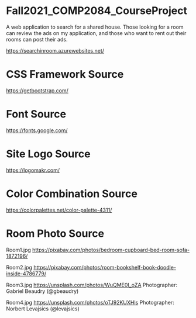 # Fall2021_COMP2084_CourseProject
A web application to search for a shared house. Those looking for a room can review the ads on my application, and those who want to rent out their rooms can post their ads.


https://searchinroom.azurewebsites.net/

# CSS Framework Source
https://getbootstrap.com/

# Font Source
https://fonts.google.com/

# Site Logo Source
https://logomakr.com/

# Color Combination Source
https://colorpalettes.net/color-palette-4311/

# Room Photo Source
Room1.jpg
https://pixabay.com/photos/bedroom-cupboard-bed-room-sofa-1872196/

Room2.jpg
https://pixabay.com/photos/room-bookshelf-book-doodle-inside-4786779/

Room3.jpg
https://unsplash.com/photos/WuQME0I_oZA
Photographer: Gabriel Beaudry (@gbeaudry)

Room4.jpg
https://unsplash.com/photos/oTJ92KUXHls
Photographer: Norbert Levajsics (@levajsics)
